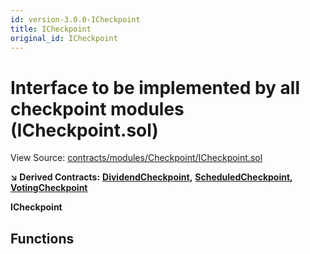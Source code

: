 ```yaml
---
id: version-3.0.0-ICheckpoint
title: ICheckpoint
original_id: ICheckpoint
---
```


# Interface to be implemented by all checkpoint modules \(ICheckpoint.sol\)

View Source: [contracts/modules/Checkpoint/ICheckpoint.sol](https://github.com/remon-nashid/polymath-core/tree/0c5593835be9dcec69d8de5b12eb17bc7cd77adc/contracts/modules/Checkpoint/ICheckpoint.sol)

**↘ Derived Contracts:** [**DividendCheckpoint**](dividendcheckpoint.md)**,** [**ScheduledCheckpoint**](scheduledcheckpoint.md)**,** [**VotingCheckpoint**](votingcheckpoint.md)

**ICheckpoint**

## Functions

